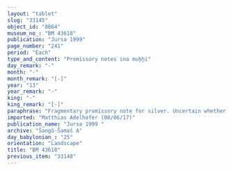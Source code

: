 ```yaml
---
layout: "tablet"
slug: "33145"
object_id: "8864"
museum_no_: "BM 43618"
publication: "Jursa 1999"
page_number: "241"
period: "Each"
type_and_content: "Promissory notes ina muẖẖi"
day_remark: "-"
month: "-"
month_remark: "[-]"
year: "13"
year_remark: "-"
king: "-"
king_remark: "[-]"
paraphrase: "Fragmentary promissory note for silver. Uncertain whether to be attributable to &Scaron;ang&ucirc;-&Scaron;ama&scaron; A."
imported: "Matthias Adelhofer (08/06/17)"
publication_name: "Jursa 1999 "
archive: "Šangû-Šamaš A"
day_babylonian_: "25"
orientation: "Landscape"
title: "BM 43618"
previous_item: "33148"
---
```

